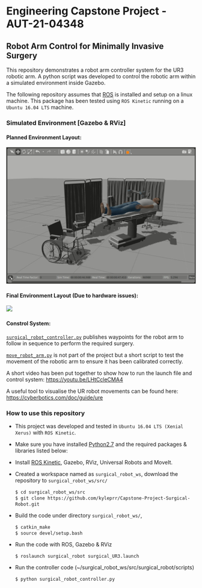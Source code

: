 # Engineering Capstone Project - AUT-21-04348
## Robot Arm Control for Minimally Invasive Surgery

This repository demonstrates a robot arm controller system for the UR3 robotic arm. A python script was developed to control the robotic arm within a simulated environment inside Gazebo.

The following repository assumes that [ROS](https://www.ros.org/) is installed and setup on a linux machine. This package has been tested using `ROS Kinetic` running on a `Ubuntu 16.04 LTS` machine.

### Simulated Environment [Gazebo & RViz]

#### Planned Environment Layout:
<img src="https://github.com/kyleprr/Capstone-Project-Surgical-Robot/blob/main/media/planned-environment-layout.jpg" width="850">

#### Final Environment Layout (Due to hardware issues):
<img src="https://github.com/kyleprr/Capstone-Project-Surgical-Robot/blob/main/media/Simulation-full.gif" width="850">


#### Constrol System:
[`surgical_robot_controller.py`](https://github.com/kyleprr/Capstone-Project-Surgical-Robot/blob/main/surgical_robot/scripts/surgical_robot_controller.py) publishes waypoints for the robot arm to follow in sequence to perform the required surgery.

[`move_robot_arm.py`](https://github.com/kyleprr/Capstone-Project-Surgical-Robot/blob/main/surgical_robot/scripts/move_robot_arm.py) is not part of the project but a short script to test the movement of the robotic arm to ensure it has been calibrated correctly.

A short video has been put together to show how to run the launch file and control system: https://youtu.be/LHtCcleCMA4

A useful tool to visualise the UR robot movements can be found here: https://cyberbotics.com/doc/guide/ure


### How to use this repository
- This project was developed and tested in `Ubuntu 16.04 LTS (Xenial Xerus)` with `ROS Kinetic`.
- Make sure you have installed [Python2.7](https://www.python.org/download/releases/2.7/) and the required packages & libraries listed below:

- Install [ROS Kinetic](http://wiki.ros.org/kinetic/Installation/Ubuntu), Gazebo, RViz, Universal Robots and MoveIt. 
- Created a workspace named as `surgical_robot_ws`, download the repository to `surgical_robot_ws/src/`
  ```
  $ cd surgical_robot_ws/src
  $ git clone https://github.com/kyleprr/Capstone-Project-Surgical-Robot.git
  ```
- Build the code under directory `surgical_robot_ws/`,
  ```
  $ catkin_make
  $ source devel/setup.bash
  ```
- Run the code with ROS, Gazebo & RViz
  ```
  $ roslaunch surgical_robot surgical_UR3.launch
  ```
  
- Run the controller code (~/surgical_robot_ws/src/surgical_robot/scripts)
  ```
  $ python surgical_robot_controller.py
  ```